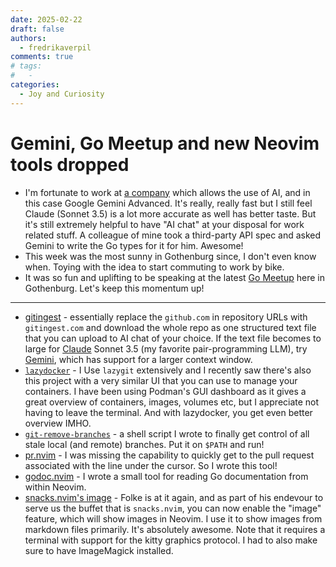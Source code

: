 ```yaml
---
date: 2025-02-22
draft: false
authors:
  - fredrikaverpil
comments: true
# tags:
#   -
categories:
  - Joy and Curiosity
---
```


# Gemini, Go Meetup and new Neovim tools dropped

- I'm fortunate to work at [a company](https://einride.tech) which allows the
  use of AI, and in this case Google Gemini Advanced. It's really, really fast
  but I still feel Claude (Sonnet 3.5) is a lot more accurate as well has better
  taste. But it's still extremely helpful to have "AI chat" at your disposal for
  work related stuff. A colleague of mine took a third-party API spec and asked
  Gemini to write the Go types for it for him. Awesome!
- This week was the most sunny in Gothenburg since, I don't even know when.
  Toying with the idea to start commuting to work by bike.
- It was so fun and uplifting to be speaking at the latest
  [Go Meetup](https://www.meetup.com/sweden-go-west/events/305475640/) here in
  Gothenburg. Let's keep this momentum up!

---

- [gitingest](https://gitingest.com) - essentially replace the `github.com` in
  repository URLs with `gitingest.com` and download the whole repo as one
  structured text file that you can upload to AI chat of your choice. If the
  text file becomes to large for [Claude](https://claude.ai) Sonnet 3.5 (my
  favorite pair-programming LLM), try [Gemini](https://gemini.google.com/),
  which has support for a larger context window.
- [`lazydocker`](https://github.com/jesseduffield/lazydocker) - I Use `lazygit`
  extensively and I recently saw there's also this project with a very similar
  UI that you can use to manage your containers. I have been using Podman's GUI
  dashboard as it gives a great overview of containers, images, volumes etc, but
  I appreciate not having to leave the terminal. And with lazydocker, you get
  even better overview IMHO.
- [`git-remove-branches`](https://github.com/fredrikaverpil/dotfiles/blob/main/shell/bin/git-remove-branches) -
  a shell script I wrote to finally get control of all stale local (and remote)
  branches. Put it on `$PATH` and run!
- [pr.nvim](https://github.com/fredrikaverpil/pr.nvim) - I was missing the
  capability to quickly get to the pull request associated with the line under
  the cursor. So I wrote this tool!
- [godoc.nvim](https://github.com/fredrikaverpil/godoc.nvim) - I wrote a small
  tool for reading Go documentation from within Neovim.
- [snacks.nvim's image](https://github.com/folke/snacks.nvim/blob/main/docs/image.md) -
  Folke is at it again, and as part of his endevour to serve us the buffet that
  is `snacks.nvim`, you can now enable the "image" feature, which will show
  images in Neovim. I use it to show images from markdown files primarily. It's
  absolutely awesome. Note that it requires a terminal with support for the
  kitty graphics protocol. I had to also make sure to have ImageMagick
  installed.
